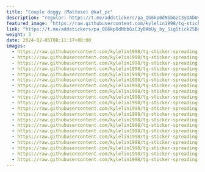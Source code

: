 ```yaml
---
title: "Couple doggy (Maltese) @kal_pc"
description: "regular: https://t.me/addstickers/pa_QG6kp0dNbbGzC3yDAbUy_by_SigStick25Bot"
featured_image: "https://raw.githubusercontent.com/kylelin1998/tg-sticker-spreading-worldwide-images/main/img/22db4e30-3330-4689-bc51-b657e1c54910.jpg"
link: "https://t.me/addstickers/pa_QG6kp0dNbbGzC3yDAbUy_by_SigStick25Bot"
weight: 3
date: 2024-02-05T08:11:17+08:00
images:
  - https://raw.githubusercontent.com/kylelin1998/tg-sticker-spreading-worldwide-images/main/img/22db4e30-3330-4689-bc51-b657e1c54910.jpg
  - https://raw.githubusercontent.com/kylelin1998/tg-sticker-spreading-worldwide-images/main/img/727bed16-16b9-42af-b021-20bac1c86013.jpg
  - https://raw.githubusercontent.com/kylelin1998/tg-sticker-spreading-worldwide-images/main/img/f5cd0c14-c0e3-4867-84d6-0c89d5ee4f9f.jpg
  - https://raw.githubusercontent.com/kylelin1998/tg-sticker-spreading-worldwide-images/main/img/24bc181c-5a3d-4132-8032-e39ebd394ea7.jpg
  - https://raw.githubusercontent.com/kylelin1998/tg-sticker-spreading-worldwide-images/main/img/54c656bc-1b84-4ccd-bb32-5203bad89167.jpg
  - https://raw.githubusercontent.com/kylelin1998/tg-sticker-spreading-worldwide-images/main/img/54a08b20-cee4-474b-aa43-fde3bb190a22.jpg
  - https://raw.githubusercontent.com/kylelin1998/tg-sticker-spreading-worldwide-images/main/img/b0ba9b47-09d7-483c-b3b5-adc1b8c452ae.jpg
  - https://raw.githubusercontent.com/kylelin1998/tg-sticker-spreading-worldwide-images/main/img/d62e0d32-afdf-43b8-9ed9-5a217a224f44.jpg
  - https://raw.githubusercontent.com/kylelin1998/tg-sticker-spreading-worldwide-images/main/img/5a839ef7-2e2f-4893-a687-bf6e504163b3.jpg
  - https://raw.githubusercontent.com/kylelin1998/tg-sticker-spreading-worldwide-images/main/img/519e95e9-b364-411f-893c-172a2ee5d404.jpg
  - https://raw.githubusercontent.com/kylelin1998/tg-sticker-spreading-worldwide-images/main/img/eb64aa0d-afd1-4951-8bf9-86c1fa7fb119.jpg
  - https://raw.githubusercontent.com/kylelin1998/tg-sticker-spreading-worldwide-images/main/img/7dbd1368-b0f2-464d-8217-e37490c596d3.jpg
  - https://raw.githubusercontent.com/kylelin1998/tg-sticker-spreading-worldwide-images/main/img/fc5c72f9-4993-41eb-a76a-3eaeb55ed14d.jpg
  - https://raw.githubusercontent.com/kylelin1998/tg-sticker-spreading-worldwide-images/main/img/3c84b4b7-8c88-4790-8f7d-46fa92ebae7f.jpg
  - https://raw.githubusercontent.com/kylelin1998/tg-sticker-spreading-worldwide-images/main/img/e460329f-2b7c-4725-be4b-84facb4d05e2.jpg
  - https://raw.githubusercontent.com/kylelin1998/tg-sticker-spreading-worldwide-images/main/img/7fc19ed1-bbe4-46b0-9484-13388cb85e9c.jpg
  - https://raw.githubusercontent.com/kylelin1998/tg-sticker-spreading-worldwide-images/main/img/09e94130-2c13-422b-92d4-fd6592a9405f.jpg
  - https://raw.githubusercontent.com/kylelin1998/tg-sticker-spreading-worldwide-images/main/img/54551b37-5b62-4794-86db-7c5fc8f5c538.jpg
  - https://raw.githubusercontent.com/kylelin1998/tg-sticker-spreading-worldwide-images/main/img/54507689-6ffe-4341-876d-85d7678d9df0.jpg
  - https://raw.githubusercontent.com/kylelin1998/tg-sticker-spreading-worldwide-images/main/img/564e57e4-375e-4385-96d3-ceadc8313902.jpg
---
```

